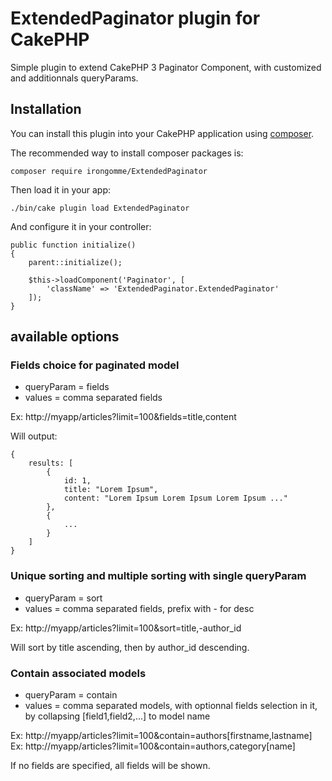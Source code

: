 # ExtendedPaginator plugin for CakePHP

Simple plugin to extend CakePHP 3 Paginator Component, with customized and additionnals queryParams.

## Installation

You can install this plugin into your CakePHP application using [composer](http://getcomposer.org).

The recommended way to install composer packages is:

```
composer require irongomme/ExtendedPaginator
```

Then load it in your app:

```
./bin/cake plugin load ExtendedPaginator
```

And configure it in your controller:

```
public function initialize()
{
    parent::initialize();

    $this->loadComponent('Paginator', [
        'className' => 'ExtendedPaginator.ExtendedPaginator'
    ]);
}
```

## available options

### Fields choice for paginated model

  - queryParam = fields
  - values = comma separated fields

Ex: http://myapp/articles?limit=100&fields=title,content

Will output:

```
{
    results: [
        {
            id: 1,
            title: "Lorem Ipsum",
            content: "Lorem Ipsum Lorem Ipsum Lorem Ipsum ..."
        },
        {
            ...
        }
    ]
}
```

### Unique sorting and multiple sorting with single queryParam

  - queryParam = sort
  - values = comma separated fields, prefix with - for desc

Ex: http://myapp/articles?limit=100&sort=title,-author_id

Will sort by title ascending, then by author_id descending.

### Contain associated models

  - queryParam = contain
  - values = comma separated models, with optionnal fields selection in it, by collapsing [field1,field2,...] to model name

Ex: http://myapp/articles?limit=100&contain=authors[firstname,lastname]
Ex: http://myapp/articles?limit=100&contain=authors,category[name]

If no fields are specified, all fields will be shown.
